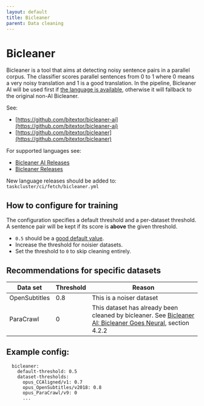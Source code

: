 ```yaml
---
layout: default
title: Bicleaner
parent: Data cleaning
---
```

# Bicleaner

Bicleaner is a tool that aims at detecting noisy sentence pairs in a parallel corpus. The classifier scores parallel sentences from 0 to 1 where 0 means a very noisy translation and 1 is a good translation. In the pipeline, Bicleaner AI will be used first if [the language is available][ai-releases], otherwise it will fallback to the original non-AI Bicleaner.

See:
  * [https://github.com/bitextor/bicleaner-ai](https://github.com/bitextor/bicleaner-ai)
  * [https://github.com/bitextor/bicleaner](https://github.com/bitextor/bicleaner)

For supported languages see:
  * [Bicleaner AI Releases][ai-releases]
  * [Bicleaner Releases][releases]

New language releases should be added to: `taskcluster/ci/fetch/bicleaner.yml`

## How to configure for training

The configuration specifies a default threshold and a per-dataset threshold. A sentence pair will be kept if its score is **above** the given threshold.

- `0.5` should be a [good default value].
- Increase the threshold for noisier datasets.
- Set the threshold to `0` to skip cleaning entirely.

## Recommendations for specific datasets

| Data set      | Threshold | Reason                   |
| ------------- | --------- | -------                  |
| OpenSubtitles | 0.8       | This is a noiser dataset |
| ParaCrawl     | 0         | This dataset has already been cleaned by bicleaner. See [Bicleaner AI: Bicleaner Goes Neural], section 4.2.2 |

## Example config:

```
  bicleaner:
    default-threshold: 0.5
    dataset-thresholds:
      opus_CCAligned/v1: 0.7
      opus_OpenSubtitles/v2018: 0.8
      opus_ParaCrawl/v9: 0
      ...
```

[good default value]: https://github.com/bitextor/bicleaner-ai/wiki/How-to-train-your-Bicleaner-AI#bicleaning-a-corpus
[ai-releases]: https://github.com/bitextor/bicleaner-ai-data/releases
[releases]: https://github.com/bitextor/bicleaner-data/releases
[Bicleaner AI: Bicleaner Goes Neural]: https://aclanthology.org/2022.lrec-1.87.pdf
